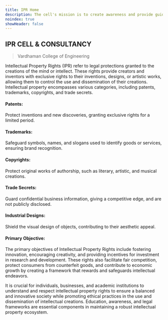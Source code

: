 ```yaml
---
title: IPR Home
description: The cell's mission is to create awareness and provide guidance on intellectual property rights and obligations within the institute's framework. The objective is to promote academic freedom, safeguard inventors' interests, and foster an environment for innovation. The IPR Chair (DPIIT) aims to create superior quality Intellectual Capital for Indian Leadership in a globalized knowledge society. Their long-term mission includes capacity creation in IP practice, education, training, research, and awareness through a multidisciplinary approach.
noindex: true
showHeader: false
---
```


## IPR CELL & CONSULTANCY

> Vardhaman College of Engineering

Intellectual Property Rights (IPR) refer to legal protections granted to the creations of the mind or intellect. These rights provide creators and inventors with exclusive rights to their inventions, designs, or artistic works, allowing them to control the use and dissemination of their creations. Intellectual property encompasses various categories, including patents, trademarks, copyrights, and trade secrets.

#### Patents:

Protect inventions and new discoveries, granting exclusive rights for a limited period.

#### Trademarks: 

Safeguard symbols, names, and slogans used to identify goods or services, ensuring brand recognition.

#### Copyrights: 

Protect original works of authorship, such as literary, artistic, and musical creations.

#### Trade Secrets: 

Guard confidential business information, giving a competitive edge, and are not publicly disclosed.

#### Industrial Designs: 

Shield the visual design of objects, contributing to their aesthetic appeal.

#### Primary Objective: 
 
The primary objectives of Intellectual Property Rights include fostering innovation, encouraging creativity, and providing incentives for investment in research and development. These rights also facilitate fair competition, protect consumers from counterfeit goods, and contribute to economic growth by creating a framework that rewards and safeguards intellectual endeavors.

It is crucial for individuals, businesses, and academic institutions to understand and respect intellectual property rights to ensure a balanced and innovative society while promoting ethical practices in the use and dissemination of intellectual creations. Education, awareness, and legal frameworks are essential components in maintaining a robust intellectual property ecosystem.
